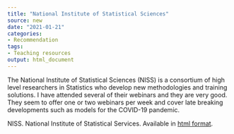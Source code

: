```yaml
---
title: "National Institute of Statistical Sciences"
source: new
date: "2021-01-21"
categories:
- Recommendation
tags:
- Teaching resources
output: html_document
---
```


The National Institute of Statistical Sciences (NISS) is a consortium of high level researchers in Statistics who develop new methodologies and training solutions. I have attended several of their webinars and they are very good. They seem to offer one or two webinars per week and cover late breaking developments such as models for the COVID-19 pandemic.

<!--more-->

NISS. National Institute of Statistical Services.  Available in [html format](https://www.niss.org/).
